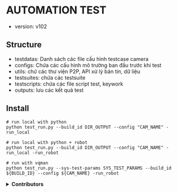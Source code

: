 # AUTOMATION TEST
* version: v102
## Structure
* testdatas: Danh sách các file cấu hình testcase camera
* configs: Chứa các cấu hình mô trường ban đầu trước khi test
* utils: chứ các thư viện P2P, API xử lý bản tin, dữ liệu
* testsuites: chứa các testsuite
* testscripts: chứa các file script test, keywork
* outputs: lưu các kết quả test
## Install
```
# run local with python
python test_run.py --build_id DIR_OUTPUT --config "CAM_NAME" -run_local

# run local with python + robot
python test_run.py --build_id DIR_OUTPUT --config "CAM_NAME" -run_local -run_robot

# run with vqman 
python test_run.py --sys-test-params SYS_TEST_PARAMS --build_id ${BUILD_ID} --config ${CAM_NAME} -run_robot
```

<details><summary> <b>Contributors</b> </summary>

* *TruongBV*
* *EnMT*

</details>
